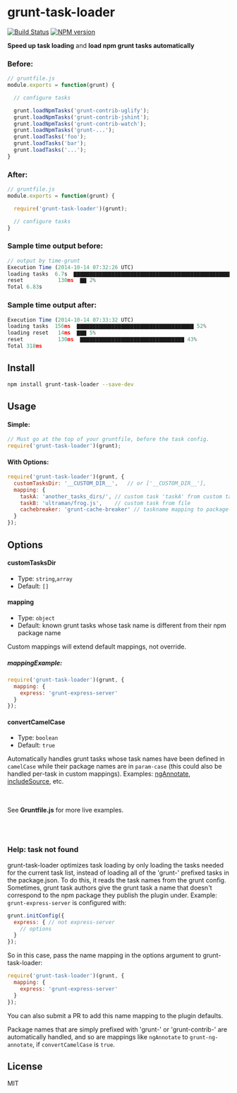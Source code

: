 # grunt-task-loader

[![Build Status](https://travis-ci.org/yleo77/grunt-task-loader.svg)](https://travis-ci.org/yleo77/grunt-task-loader)  [![NPM version](https://badge.fury.io/js/grunt-task-loader.svg)](http://badge.fury.io/js/grunt-task-loader)

**Speed up task loading** and **load npm grunt tasks automatically**

### Before:

```js
// gruntfile.js
module.exports = function(grunt) {

  // configure tasks

  grunt.loadNpmTasks('grunt-contrib-uglify');
  grunt.loadNpmTasks('grunt-contrib-jshint');
  grunt.loadNpmTasks('grunt-contrib-watch');
  grunt.loadNpmTasks('grunt-...');
  grunt.loadTasks('foo');
  grunt.loadTasks('bar');
  grunt.loadTasks('...');
}
```

### After:

```js
// gruntfile.js
module.exports = function(grunt) {

  require('grunt-task-loader')(grunt);

  // configure tasks
}
```

### Sample time output before:

```js
// output by time-grunt
Execution Time (2014-10-14 07:32:26 UTC)
loading tasks  6.7s  ▇▇▇▇▇▇▇▇▇▇▇▇▇▇▇▇▇▇▇▇▇▇▇▇▇▇▇▇▇▇▇▇▇▇▇▇▇▇▇▇▇▇▇▇▇▇▇▇▇▇▇▇▇▇▇▇▇▇▇▇▇▇▇▇▇▇▇▇▇▇▇▇▇▇▇▇▇▇▇▇▇▇▇▇▇▇▇▇▇▇▇▇▇ 98%
reset           130ms  ▇▇ 2%
Total 6.83s
```

### Sample time output after:

```js
Execution Time (2014-10-14 07:33:32 UTC)
loading tasks  156ms  ▇▇▇▇▇▇▇▇▇▇▇▇▇▇▇▇▇▇▇▇▇▇▇▇▇▇▇▇▇▇▇▇▇▇▇▇▇ 52%
loading reset   14ms  ▇▇▇ 5%
reset           130ms  ▇▇▇▇▇▇▇▇▇▇▇▇▇▇▇▇▇▇▇▇▇▇▇▇▇▇▇▇▇▇▇▇▇ 43%
Total 318ms
```

## Install

```bash
npm install grunt-task-loader --save-dev
```

## Usage

#### Simple:

```js
// Must go at the top of your gruntfile, before the task config.
require('grunt-task-loader')(grunt);
```

#### With Options:

```js
require('grunt-task-loader')(grunt, {
  customTasksDir: '__CUSTOM_DIR__',   // or ['__CUSTOM_DIR__'],
  mapping: {
    taskA: 'another_tasks_dirs/', // custom task 'taskA' from custom tasks directory (load by grunt.loadTasks API)
    taskB: 'ultraman/frog.js',    // custom task from file
    cachebreaker: 'grunt-cache-breaker' // taskname mapping to package-name. will look in node_modules.
  }
});
```

## Options

#### customTasksDir
- Type: `string`,`array`
- Default: `[]`

#### mapping
- Type: `object`
- Default: known grunt tasks whose task name is different from their npm package name

Custom mappings will extend default mappings, not override.

##### mappingExample:

```js
require('grunt-task-loader')(grunt, {
  mapping: {
    express: 'grunt-express-server'
  }
});
```

#### convertCamelCase
- Type: `boolean`
- Default: `true`

Automatically handles grunt tasks whose task names
have been defined in `camelCase` while their package names are in `param-case`
(this could also be handled per-task in custom mappings).
Examples: [ngAnnotate](https://github.com/mzgol/grunt-ng-annotate), [includeSource](https://github.com/jwvdiermen/grunt-include-sourceincludeSource), etc.

<br><br>
See **Gruntfile.js** for more live examples.

<br><br>
### Help: task not found
grunt-task-loader optimizes task loading by only loading the tasks needed for the current task list, instead of loading all of the 'grunt-' prefixed tasks in the package.json.
To do this, it reads the task names from the grunt config.  Sometimes, grunt task authors give the grunt task a name that doesn't correspond to the npm package they publish the plugin under.
Example:
`grunt-express-server` is configured with:

```js
grunt.initConfig({
  express: { // not express-server
    // options
  }
});
```

So in this case, pass the name mapping in the options argument to grunt-task-loader:
```js
require('grunt-task-loader')(grunt, {
  mapping: {
    express: 'grunt-express-server'
  }
});
```
You can also submit a PR to add this name mapping to the plugin defaults.

Package names that are simply prefixed with 'grunt-' or 'grunt-contrib-' are automatically handled, and so are mappings like `ngAnnotate` to `grunt-ng-annotate`, if `convertCamelCase` is `true`.


## License

MIT
